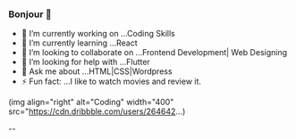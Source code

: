 ### Bonjour 👋


- 🔭 I’m currently working on ...Coding Skills
- 🌱 I’m currently learning ...React
- 👯 I’m looking to collaborate on ...Frontend Development| Web Designing
- 🤔 I’m looking for help with ...Flutter
- 💬 Ask me about ...HTML|CSS|Wordpress
- ⚡ Fun fact: ...I like to watch movies and review it.

(img align="right" alt="Coding" width="400" src="https://cdn.dribbble.com/users/264642...)

--
